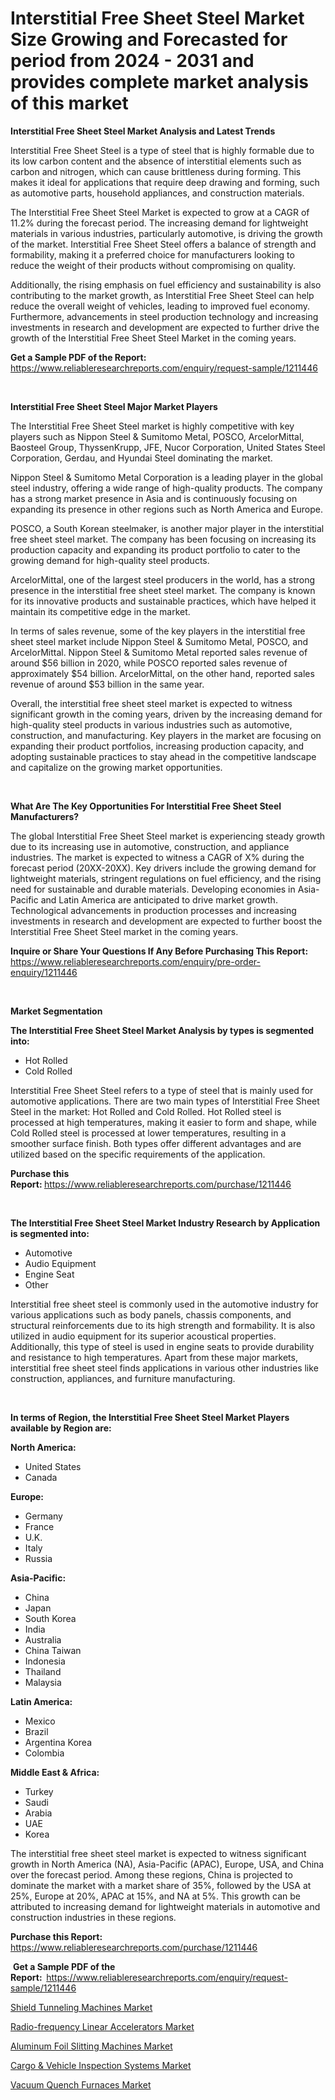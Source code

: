 <p><h1>Interstitial Free Sheet Steel Market Size Growing and Forecasted for period from 2024 - 2031 and provides complete market analysis of this market</h1></p><p><strong>Interstitial Free Sheet Steel Market Analysis and Latest Trends</strong></p>
<p><p>Interstitial Free Sheet Steel is a type of steel that is highly formable due to its low carbon content and the absence of interstitial elements such as carbon and nitrogen, which can cause brittleness during forming. This makes it ideal for applications that require deep drawing and forming, such as automotive parts, household appliances, and construction materials.</p><p>The Interstitial Free Sheet Steel Market is expected to grow at a CAGR of 11.2% during the forecast period. The increasing demand for lightweight materials in various industries, particularly automotive, is driving the growth of the market. Interstitial Free Sheet Steel offers a balance of strength and formability, making it a preferred choice for manufacturers looking to reduce the weight of their products without compromising on quality.</p><p>Additionally, the rising emphasis on fuel efficiency and sustainability is also contributing to the market growth, as Interstitial Free Sheet Steel can help reduce the overall weight of vehicles, leading to improved fuel economy. Furthermore, advancements in steel production technology and increasing investments in research and development are expected to further drive the growth of the Interstitial Free Sheet Steel Market in the coming years.</p></p>
<p><strong>Get a Sample PDF of the Report:&nbsp;</strong> <a href="https://www.reliableresearchreports.com/enquiry/request-sample/1211446">https://www.reliableresearchreports.com/enquiry/request-sample/1211446</a></p>
<p>&nbsp;</p>
<p><strong>Interstitial Free Sheet Steel Major Market Players</strong></p>
<p><p>The Interstitial Free Sheet Steel market is highly competitive with key players such as Nippon Steel & Sumitomo Metal, POSCO, ArcelorMittal, Baosteel Group, ThyssenKrupp, JFE, Nucor Corporation, United States Steel Corporation, Gerdau, and Hyundai Steel dominating the market. </p><p>Nippon Steel & Sumitomo Metal Corporation is a leading player in the global steel industry, offering a wide range of high-quality products. The company has a strong market presence in Asia and is continuously focusing on expanding its presence in other regions such as North America and Europe. </p><p>POSCO, a South Korean steelmaker, is another major player in the interstitial free sheet steel market. The company has been focusing on increasing its production capacity and expanding its product portfolio to cater to the growing demand for high-quality steel products.</p><p>ArcelorMittal, one of the largest steel producers in the world, has a strong presence in the interstitial free sheet steel market. The company is known for its innovative products and sustainable practices, which have helped it maintain its competitive edge in the market.</p><p>In terms of sales revenue, some of the key players in the interstitial free sheet steel market include Nippon Steel & Sumitomo Metal, POSCO, and ArcelorMittal. Nippon Steel & Sumitomo Metal reported sales revenue of around $56 billion in 2020, while POSCO reported sales revenue of approximately $54 billion. ArcelorMittal, on the other hand, reported sales revenue of around $53 billion in the same year.</p><p>Overall, the interstitial free sheet steel market is expected to witness significant growth in the coming years, driven by the increasing demand for high-quality steel products in various industries such as automotive, construction, and manufacturing. Key players in the market are focusing on expanding their product portfolios, increasing production capacity, and adopting sustainable practices to stay ahead in the competitive landscape and capitalize on the growing market opportunities.</p></p>
<p>&nbsp;</p>
<p><strong>What Are The Key Opportunities For Interstitial Free Sheet Steel Manufacturers?</strong></p>
<p><p>The global Interstitial Free Sheet Steel market is experiencing steady growth due to its increasing use in automotive, construction, and appliance industries. The market is expected to witness a CAGR of X% during the forecast period (20XX-20XX). Key drivers include the growing demand for lightweight materials, stringent regulations on fuel efficiency, and the rising need for sustainable and durable materials. Developing economies in Asia-Pacific and Latin America are anticipated to drive market growth. Technological advancements in production processes and increasing investments in research and development are expected to further boost the Interstitial Free Sheet Steel market in the coming years.</p></p>
<p><strong>Inquire or Share Your Questions If Any Before Purchasing This Report:</strong> <a href="https://www.reliableresearchreports.com/enquiry/pre-order-enquiry/1211446">https://www.reliableresearchreports.com/enquiry/pre-order-enquiry/1211446</a></p>
<p>&nbsp;</p>
<p><strong>Market Segmentation</strong></p>
<p><strong>The Interstitial Free Sheet Steel Market Analysis by types is segmented into:</strong></p>
<p><ul><li>Hot Rolled</li><li>Cold Rolled</li></ul></p>
<p><p>Interstitial Free Sheet Steel refers to a type of steel that is mainly used for automotive applications. There are two main types of Interstitial Free Sheet Steel in the market: Hot Rolled and Cold Rolled. Hot Rolled steel is processed at high temperatures, making it easier to form and shape, while Cold Rolled steel is processed at lower temperatures, resulting in a smoother surface finish. Both types offer different advantages and are utilized based on the specific requirements of the application.</p></p>
<p><strong>Purchase this Report:&nbsp;</strong><a href="https://www.reliableresearchreports.com/purchase/1211446">https://www.reliableresearchreports.com/purchase/1211446</a></p>
<p>&nbsp;</p>
<p><strong>The Interstitial Free Sheet Steel Market Industry Research by Application is segmented into:</strong></p>
<p><ul><li>Automotive</li><li>Audio Equipment</li><li>Engine Seat</li><li>Other</li></ul></p>
<p><p>Interstitial free sheet steel is commonly used in the automotive industry for various applications such as body panels, chassis components, and structural reinforcements due to its high strength and formability. It is also utilized in audio equipment for its superior acoustical properties. Additionally, this type of steel is used in engine seats to provide durability and resistance to high temperatures. Apart from these major markets, interstitial free sheet steel finds applications in various other industries like construction, appliances, and furniture manufacturing.</p></p>
<p>&nbsp;</p>
<p><strong>In terms of Region, the Interstitial Free Sheet Steel Market Players available by Region are:</strong></p>
<p>
    <p> <strong> North America: </strong>
        <ul>
            <li>United States</li>
            <li>Canada</li>
        </ul>
        </p> 
    <p> <strong> Europe: </strong>
        <ul>
            <li>Germany</li>
            <li>France</li>
            <li>U.K.</li>
            <li>Italy</li>
            <li>Russia</li>
        </ul>
        </p> 
    <p> <strong> Asia-Pacific: </strong>
        <ul>
            <li>China</li>
            <li>Japan</li>
            <li>South Korea</li>
            <li>India</li>
            <li>Australia</li>
            <li>China Taiwan</li>
            <li>Indonesia</li>
            <li>Thailand</li>
            <li>Malaysia</li>
        </ul>
        </p> 
    <p> <strong> Latin America: </strong>
        <ul>
            <li>Mexico</li>
            <li>Brazil</li>
            <li>Argentina Korea</li>
            <li>Colombia</li>
        </ul>
        </p> 
    <p> <strong> Middle East & Africa: </strong>
        <ul>
            <li>Turkey</li>
            <li>Saudi</li>
            <li>Arabia</li>
            <li>UAE</li>
            <li>Korea</li>
        </ul>
    </p>
    </p>
<p><p>The interstitial free sheet steel market is expected to witness significant growth in North America (NA), Asia-Pacific (APAC), Europe, USA, and China over the forecast period. Among these regions, China is projected to dominate the market with a market share of 35%, followed by the USA at 25%, Europe at 20%, APAC at 15%, and NA at 5%. This growth can be attributed to increasing demand for lightweight materials in automotive and construction industries in these regions.</p></p>
<p><strong>Purchase this Report: </strong><a href="https://www.reliableresearchreports.com/purchase/1211446">https://www.reliableresearchreports.com/purchase/1211446</a></p>
<p>&nbsp;<strong>Get a Sample PDF of the Report:&nbsp;&nbsp;</strong><a href="https://www.reliableresearchreports.com/enquiry/request-sample/1211446">https://www.reliableresearchreports.com/enquiry/request-sample/1211446</a></p>
<p><strong></strong></p>
<p><p><a href="https://medium.com/p/6d2cf06ee065/edit">Shield Tunneling Machines Market</a></p><p><a href="https://github.com/wwwkeltoum/Market-Research-Report-List-2/blob/main/radio-frequency-linear-accelerators-market.md">Radio-frequency Linear Accelerators Market</a></p><p><a href="https://medium.com/@nathanpatel65/aluminum-foil-slitting-machines-market-analysis-its-cagr-market-segmentation-and-global-industry-d41710191f1b">Aluminum Foil Slitting Machines Market</a></p><p><a href="https://github.com/joannesouthgate/Market-Research-Report-List-2/blob/main/cargo-vehicle-inspection-systems-market.md">Cargo & Vehicle Inspection Systems Market</a></p><p><a href="https://medium.com/@nathanpatel65/vacuum-quench-furnaces-market-the-key-to-successful-business-strategy-forecast-till-2031-f35b9434f60d">Vacuum Quench Furnaces Market</a></p></p>